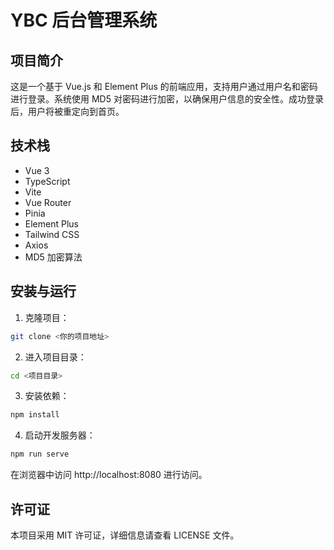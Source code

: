 # YBC 后台管理系统

## 项目简介

这是一个基于 Vue.js 和 Element Plus 的前端应用，支持用户通过用户名和密码进行登录。系统使用 MD5 对密码进行加密，以确保用户信息的安全性。成功登录后，用户将被重定向到首页。

## 技术栈

- Vue 3
- TypeScript
- Vite
- Vue Router
- Pinia
- Element Plus
- Tailwind CSS
- Axios
- MD5 加密算法

## 安装与运行

1. 克隆项目：

```bash
git clone <你的项目地址>
```

2. 进入项目目录：

```bash
cd <项目目录>
```

3. 安装依赖：

```bash
npm install
```

4. 启动开发服务器：

```bash
npm run serve
```

在浏览器中访问 http://localhost:8080 进行访问。

## 许可证

本项目采用 MIT 许可证，详细信息请查看 LICENSE 文件。
